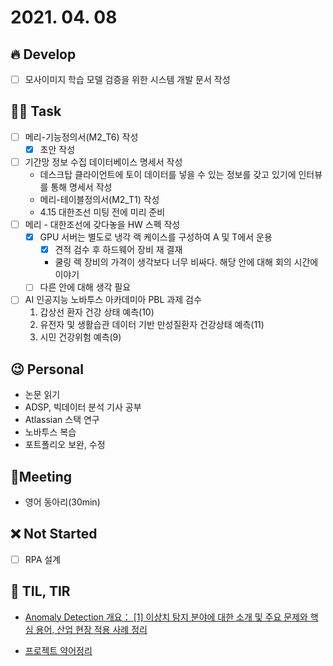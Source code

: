 # 2021. 04. 08

## 🔥 Develop

- [ ] 모사이미지 학습 모델 검증을 위한 시스템 개발 문서 작성




##  🏳‍🌈 Task

- [ ] 메리-기능정의서(M2_T6) 작성
  - [x] 초안 작성
- [ ] 기간망 정보 수집 데이터베이스 명세서 작성
  - 데스크탑 클라이언트에 토이 데이터를 넣을 수 있는 정보를 갖고 있기에 인터뷰를 통해 명세서 작성
  - 메리-테이블정의서(M2_T1) 작성
  - 4.15 대한조선 미팅 전에 미리 준비
- [ ] 메리 - 대한조선에 갖다놓을 HW 스펙 작성
  - [x] GPU 서버는 별도로 냉각 랙 케이스를 구성하여 A 및 T에서 운용
    - [x] 견적 검수 후 하드웨어 장비 재 결재
    - 쿨링 렉 장비의 가격이 생각보다 너무 비싸다. 해당 안에 대해 회의 시간에 이야기
  - [ ] 다른 안에 대해 생각 필요
- [ ] AI 인공지능 노바투스 아카데미아 PBL 과제 검수
  1. 갑상선 환자 건강 상태 예측(10)
  2. 유전자 및 생활습관 데이터 기반 만성질환자 건강상태 예측(11)
  3. 시민 건강위험 예측(9)



## 😉 Personal

* 논문 읽기
* ADSP, 빅데이터 분석 기사 공부
* Atlassian 스택 연구
* 노바투스 복습
* 포트폴리오 보완, 수정




## :dizzy: ​Meeting

* 영어 동아리(30min)



## ❌ Not Started

- [ ] RPA 설계



## 📸 TIL, TIR

* [Anomaly Detection 개요： [1] 이상치 탐지 분야에 대한 소개 및 주요 문제와 핵심 용어, 산업 현장 적용 사례 정리](https://hoya012.github.io/blog/anomaly-detection-overview-1/)

* [프로젝트 약어정리](https://pangland.tistory.com/74)